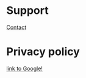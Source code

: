 # Support
 
   [Contact](mailto:summitwolf@me.com?subject=[GITHUB]%20Euclid's%20Tiles)

# Privacy policy

 [link to Google!](http://google.com)
